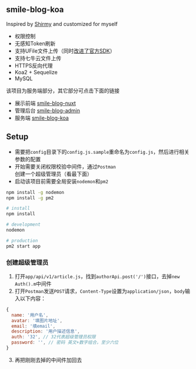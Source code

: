 ## smile-blog-koa

Inspired by  [Shirmy](https://github.com/smileShirmy) and customized for myself

- 权限控制
- 无感知Token刷新
- 支持UFile文件上传（同时[改进了官方SDK](https://github.com/Charbo23/ufile-node-sdk)）
- 支持七牛云文件上传
- HTTPS反向代理
- Koa2 + Sequelize
- MySQL

该项目为服务端部分，其它部分可点击下面的链接

- 展示前端 [smile-blog-nuxt](https://github.com/Charbo23/smile-blog-nuxt)
- 管理后台 [smile-blog-admin](https://github.com/Charbo23/smile-blog-admin)
- 服务端 [smile-blog-koa](https://github.com/Charbo23/smile-blog-koa)


## Setup

- 需要把`config`目录下的`config.js.sample`重命名为`config.js`，然后进行相关参数的配置
- 开始需要关闭权限校验中间件，通过`Postman`创建一个超级管理员（看最下面）
- 启动该项目前需要全局安装`nodemon`和`pm2`

```bash
npm install -g nodemon
npm install -g pm2
```

```bash
# install
npm install

# development
nodemon

# production 
pm2 start app
```

### 创建超级管理员

1. 打开`app/api/v1/article.js`，找到`authorApi.post('/')`接口，去掉`new Auth().m`中间件
2. 打开`Postman`发送`POST`请求，`Content-Type`设置为`application/json`，`body`输入以下内容：

```javascript
{
  name: '用户名',
  avatar: '填图片地址',
  email: '填email',
  description: '用户描述信息',
  auth: '32', // 32代表超级管理员权限
  password: '', // 密码 英文+数字组合，至少六位
}
```

3. 再把刚刚去掉的中间件加回去
